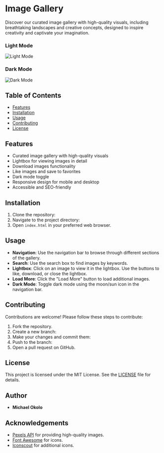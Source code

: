 # Image Gallery

Discover our curated image gallery with high-quality visuals, including breathtaking landscapes and creative concepts, designed to inspire creativity and captivate your imagination.

### Light Mode
![Light Mode](images/light-mode-screenshot.png)

### Dark Mode
![Dark Mode](images/dark-mode-screenshot.png)

## Table of Contents

- [Features](#features)
- [Installation](#installation)
- [Usage](#usage)
- [Contributing](#contributing)
- [License](#license)

## Features

- Curated image gallery with high-quality visuals
- Lightbox for viewing images in detail
- Download images functionality
- Like images and save to favorites
- Dark mode toggle
- Responsive design for mobile and desktop
- Accessible and SEO-friendly

## Installation

1. Clone the repository:
2. Navigate to the project directory:
3. Open `index.html` in your preferred web browser.

## Usage

- **Navigation**: Use the navigation bar to browse through different sections of the gallery.
- **Search**: Use the search box to find images by keywords.
- **Lightbox**: Click on an image to view it in the lightbox. Use the buttons to like, download, or close the lightbox.
- **Load More**: Click the "Load More" button to load additional images.
- **Dark Mode**: Toggle dark mode using the moon/sun icon in the navigation bar.

## Contributing

Contributions are welcome! Please follow these steps to contribute:

1. Fork the repository.
2. Create a new branch:
3. Make your changes and commit them:
4. Push to the branch:
5. Open a pull request on GitHub.

## License

This project is licensed under the MIT License. See the [LICENSE](LICENSE) file for details.

## Author

- **Michael Okolo**

## Acknowledgements

- [Pexels API](https://www.pexels.com/api/) for providing high-quality images.
- [Font Awesome](https://fontawesome.com/) for icons.
- [Iconscout](https://iconscout.com/) for additional icons.

   

   

   

   
